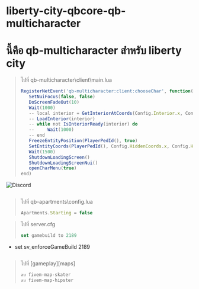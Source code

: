 # liberty-city-qbcore-qb-multicharacter

# นี้คือ qb-multicharacter สำหรับ liberty city

> 
> ไปที่ qb-multicharacter\client\main.lua 
> ```js
>RegisterNetEvent('qb-multicharacter:client:chooseChar', function()
>    SetNuiFocus(false, false)
>    DoScreenFadeOut(10)
>    Wait(1000)
>    -- local interior = GetInteriorAtCoords(Config.Interior.x, Config.Interior.y, Config.Interior.z - 18.9)
>    -- LoadInterior(interior)
>    -- while not IsInteriorReady(interior) do
>    --     Wait(1000)
>    -- end
>    FreezeEntityPosition(PlayerPedId(), true)
>    SetEntityCoords(PlayerPedId(), Config.HiddenCoords.x, Config.HiddenCoords.y, Config.HiddenCoords.z)
>    Wait(1500)
>    ShutdownLoadingScreen()
>    ShutdownLoadingScreenNui()
>    openCharMenu(true)
>end)
![Discord ](https://media.discordapp.net/attachments/1156702604324261959/1231389459434438676/image.png?ex=6636c7cd&is=662452cd&hm=979fc970a0514dcf4413fd0d3b03a130f559dca394d1faf637df34bb040d5d4a&=&format=webp&quality=lossless&width=577&height=192)
> ```

> 
> ไปที่ qb-apartments\config.lua
> ```js
> Apartments.Starting = false
> ```

> ไปที่ server.cfg
> ```js
> set gamebuild to 2189
- set sv_enforceGameBuild 2189
> ```

> ไปที่ [gameplay]\[maps] 
> ```js
> ลบ fivem-map-skater
> ลบ fivem-map-hipster
> ```

